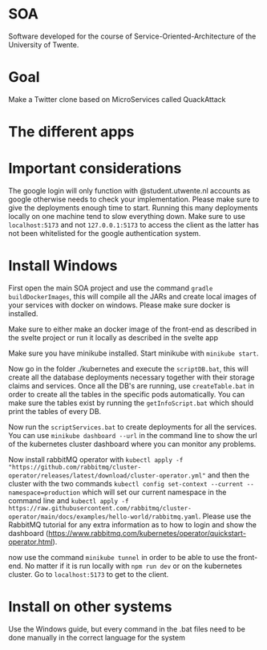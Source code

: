 # SOA

Software developed for the course of Service-Oriented-Architecture of the University of Twente.

# Goal

Make a Twitter clone based on MicroServices called QuackAttack

# The different apps



# Important considerations

The google login will only function with @student.utwente.nl accounts as google otherwise needs to check your implementation.
Please make sure to give the deployments enough time to start. Running this many deployments locally on one machine tend to slow everything down.
Make sure to use `localhost:5173` and not `127.0.0.1:5173` to access the client as the latter has not been whitelisted for the google authentication system.

# Install Windows

First open the main SOA project and use the command `gradle buildDockerImages`, this will compile all the JARs and create local images of your services with docker on windows. Please make sure docker is installed.

Make sure to either make an docker image of the front-end as described in the svelte project or run it locally as described in the svelte app

Make sure you have minikube installed. Start minikube with `minikube start`.

Now go in the folder ./kubernetes and execute the `scriptDB.bat`, this will create all the database deployments necessary together with their storage claims and services. Once all the DB's are running, use `createTable.bat` in order to create all the tables in the specific pods automatically. You can make sure the tables exist by running the `getInfoScript.bat` which should print the tables of every DB.

Now run the `scriptServices.bat` to create deployments for all the services. You can use `minikube dashboard --url` in the command line to show the url of the kubernetes cluster dashboard where you can monitor any problems.

Now install rabbitMQ operator with `kubectl apply -f "https://github.com/rabbitmq/cluster-operator/releases/latest/download/cluster-operator.yml"` and then the cluster with the two commands `kubectl config set-context --current --namespace=production` which will set our current namespace in the command line and `kubectl apply -f https://raw.githubusercontent.com/rabbitmq/cluster-operator/main/docs/examples/hello-world/rabbitmq.yaml`. Please use the RabbitMQ tutorial for any extra information as to how to login and show the dashboard (https://www.rabbitmq.com/kubernetes/operator/quickstart-operator.html).

now use the command `minikube tunnel` in order to be able to use the front-end. No matter if it is run locally with `npm run dev` or on the kubernetes cluster. Go to `localhost:5173` to get to the client.

# Install on other systems

Use the Windows guide, but every command in the .bat files need to be done manually in the correct language for the system



